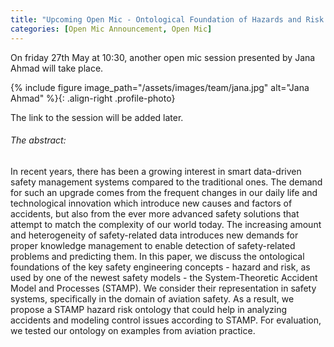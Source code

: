 ```yaml
---
title: "Upcoming Open Mic - Ontological Foundation of Hazards and Risk in STAMP"
categories: [Open Mic Announcement, Open Mic]
---
```


On friday 27th May at 10:30, another open mic session presented by Jana Ahmad will take place.

{% include figure image_path="/assets/images/team/jana.jpg" alt="Jana Ahmad" %}{: .align-right .profile-photo}

The link to the session will be added later.

###### The abstract:

In recent years, there has been a growing interest in smart data-driven safety management systems compared to the traditional ones. The demand for such an upgrade comes from the frequent changes in our daily life and technological innovation which introduce new causes and factors of accidents, but also from the ever more advanced safety solutions that attempt to match the complexity of our world today. The increasing amount and heterogeneity of safety-related data introduces new demands for proper knowledge management to enable detection of safety-related problems and predicting them. In this paper, we discuss the ontological foundations of the key safety engineering concepts - hazard and risk, as used by one of the newest safety models - the System-Theoretic Accident Model and Processes (STAMP). We consider their representation in safety systems, specifically in the domain of aviation safety. As a result, we propose a STAMP hazard risk ontology that could help in analyzing accidents and modeling control issues according to STAMP. For evaluation, we tested our ontology on examples from aviation practice.

